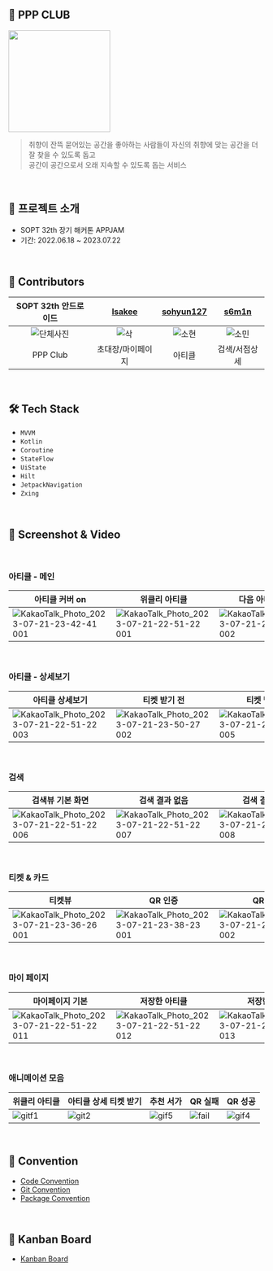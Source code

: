 ## 💜 PPP CLUB

<img src="https://github.com/Indipage/ANDROID/assets/46596035/87c3722d-a2f8-4255-ab18-631c07ae0973.png" width="200" height="200"/>

> 취향이 잔뜩 묻어있는 공간을 좋아하는 사람들이 자신의 취향에 맞는 공간을 더 잘 찾을 수 있도록 돕고<br>
공간이 공간으로서 오래 지속할 수 있도록 돕는 서비스

<br>

## 📌 프로젝트 소개

- SOPT 32th 장기 해커톤 APPJAM
- 기간: 2022.06.18 ~ 2023.07.22

<br>

## 📌 Contributors

| SOPT 32th 안드로이드 | [lsakee](https://github.com/lsakee) | [sohyun127](https://github.com/sohyun127)  | [s6m1n](https://github.com/s6m1n) |
|:------------------------------------:|:------------------------------------:|:-------------------------:|:------------------------------:|
| ![단체사진](https://github.com/Indipage/ANDROID/assets/46596035/9459cfa8-4b71-45ca-ac20-e47d95f8f112) | ![삭](https://github.com/Indipage/ANDROID/assets/46596035/ceaead14-2562-44f8-bac2-460b4be28ece) | ![소현](https://github.com/Indipage/ANDROID/assets/46596035/c121edfe-3fd3-4854-b77c-76646c326cfc) | ![소민](https://github.com/Indipage/ANDROID/assets/46596035/c7e2a55f-f758-4c73-a0f8-583f01302339)
| PPP Club |       초대장/마이페이지       |          아티클           |        검색/서점상세        |

<br>

## 🛠 Tech Stack
- `MVVM`
- `Kotlin`
- `Coroutine`
- `StateFlow`
- `UiState`
- `Hilt`
- `JetpackNavigation`
- `Zxing`

<br>

## 📌 Screenshot & Video

<br>

### 아티클 - 메인

| 아티클 커버 on | 위클리 아티클 | 다음 아티클 예고 | 아티클 모두 보기 |
|--------|--------|--------|--------|
| ![KakaoTalk_Photo_2023-07-21-23-42-41 001](https://github.com/Indipage/ANDROID/assets/46596035/784b80b1-68fe-4ea9-8d35-428ac87940d6) | ![KakaoTalk_Photo_2023-07-21-22-51-22 001](https://github.com/Indipage/ANDROID/assets/46596035/00caa6aa-2f95-45f8-a7d9-be184bb62ae2) | ![KakaoTalk_Photo_2023-07-21-23-42-41 002](https://github.com/Indipage/ANDROID/assets/46596035/041ac83c-a6bc-479b-a1e2-f665bf4bfb92) | ![KakaoTalk_Photo_2023-07-21-22-51-22 002](https://github.com/Indipage/ANDROID/assets/46596035/c3d96420-5114-4699-86d6-34e1b02d9673) | 

<br>

### 아티클 - 상세보기

| 아티클 상세보기 | 티켓 받기 전 | 티켓 받은 후 |
|--------|--------|--------|
| ![KakaoTalk_Photo_2023-07-21-22-51-22 003](https://github.com/Indipage/ANDROID/assets/46596035/2503a61c-d344-46a0-b8cc-f23f048998bd) | ![KakaoTalk_Photo_2023-07-21-23-50-27 002](https://github.com/Indipage/ANDROID/assets/46596035/f6c8520b-dcbf-4810-ba97-783fbe56dea3) | ![KakaoTalk_Photo_2023-07-21-22-51-22 005](https://github.com/Indipage/ANDROID/assets/46596035/d006c3e4-98a3-4ee0-8e3d-4a767d10bff5) |

<br>

### 검색

| 검색뷰 기본 화면 | 검색 결과 없음 | 검색 결과 있음 |
|--------|--------|--------|
| ![KakaoTalk_Photo_2023-07-21-22-51-22 006](https://github.com/Indipage/ANDROID/assets/46596035/9a61f4ae-47b4-490e-b8e2-ce722f494d9d) | ![KakaoTalk_Photo_2023-07-21-22-51-22 007](https://github.com/Indipage/ANDROID/assets/46596035/48f4cda5-fa4e-4f67-a0fe-6c66f602766d) | ![KakaoTalk_Photo_2023-07-21-22-51-22 008](https://github.com/Indipage/ANDROID/assets/46596035/83796164-6ce9-4658-adc0-25e2ba8c17b8)

<br>

### 티켓 & 카드

| 티켓뷰 | QR 인증 | QR 성공 | 카드뷰 |
|--------|--------|--------|--------|
| ![KakaoTalk_Photo_2023-07-21-23-36-26 001](https://github.com/Indipage/ANDROID/assets/46596035/0a3af96a-21d6-40eb-95f9-c1920bb42af6) | ![KakaoTalk_Photo_2023-07-21-23-38-23 001](https://github.com/Indipage/ANDROID/assets/46596035/babb72ef-d238-40d9-a25b-c12919fa2f3b) | ![KakaoTalk_Photo_2023-07-21-23-38-23 002](https://github.com/Indipage/ANDROID/assets/46596035/fb55333f-6e4a-486a-9bd1-e09d1806e8b8) | ![KakaoTalk_Photo_2023-07-21-23-36-26 002](https://github.com/Indipage/ANDROID/assets/46596035/cecb641c-8e0c-4763-96e2-e0e4ab8b82ac)

<br>

### 마이 페이지

| 마이페이지 기본 | 저장한 아티클 | 저장한 공간 |
|--------|--------|--------|
| ![KakaoTalk_Photo_2023-07-21-22-51-22 011](https://github.com/Indipage/ANDROID/assets/46596035/ff164b40-940e-47f9-ba9f-f6c0663660b4) | ![KakaoTalk_Photo_2023-07-21-22-51-22 012](https://github.com/Indipage/ANDROID/assets/46596035/6707f02e-d19c-4e99-82d9-ca9408d35eaa) | ![KakaoTalk_Photo_2023-07-21-22-51-22 013](https://github.com/Indipage/ANDROID/assets/46596035/2355a86b-a51f-4632-b0d5-16ce80880bb4)

<br>

### 애니메이션 모음

| 위클리 아티클 | 아티클 상세 티켓 받기 | 추천 서가 | QR 실패 | QR 성공 |
|--------|--------|--------|--------|--------|
| ![gitf1](https://github.com/Indipage/ANDROID/assets/46596035/d1fabcca-daf4-4250-809f-7ac75db57ca5) | ![git2](https://github.com/Indipage/ANDROID/assets/46596035/94961ecb-3944-4c24-8d64-415729cd5a34) | ![gif5](https://github.com/Indipage/ANDROID/assets/46596035/883e4c87-d500-43e3-b3f0-189600606254) | ![fail](https://github.com/Indipage/ANDROID/assets/46596035/98e8eaf3-3e24-4d27-a222-40d1196ebff4) | ![gif4](https://github.com/Indipage/ANDROID/assets/46596035/f701e8c9-5eab-42c1-91f5-a5959081d461) |

<br>

## 📌 Convention

-  [Code Convention](https://pppclub.notion.site/5bfb2dc525cd446f8cdcc68b09c0083b?v=692ad3ac3cba4368a0d178cf444e914b&pvs=4)
-  [Git Convention](https://pppclub.notion.site/Github-Convention-628d0fceb16d456ba0cab98387e6e816?pvs=4)
-  [Package Convention](https://pppclub.notion.site/Package-Convention-3bea24df1cac4c4ba9018e148d7101b5?pvs=4)

<br>

## 📌 Kanban Board
- [Kanban Board](https://ppp-club.notion.site/Android-3e6c75f5102b403eac9bd6c5b17583b4?pvs=4)

